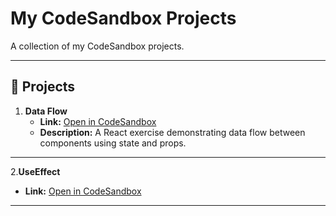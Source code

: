 # My CodeSandbox Projects

A collection of my CodeSandbox projects.

---

## 📂 Projects

1. **Data Flow**
   - **Link:** [Open in CodeSandbox](https://codesandbox.io/p/sandbox/data-flow-q9fp2l)
   - **Description:** A React exercise demonstrating data flow between components using state and props.
---
2.**UseEffect**
   - **Link:** [Open in CodeSandbox](https://codesandbox.io/p/sandbox/useeffect-lifecycle-rjc3w7)
---

